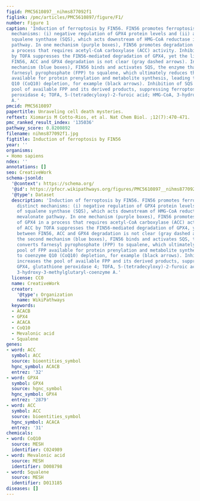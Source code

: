 ```yaml
---
figid: PMC5610897__nihms877092f1
figlink: /pmc/articles/PMC5610897/figure/F1/
number: Figure 1
caption: 'Induction of ferroptosis by FIN56. FIN56 promotes ferroptosis by two distinct
  mechanisms: (i) negative regulation of GPX4 protein levels and (ii) activation of
  squalene synthase (SQS), which acts downstream of HMG-CoA reductase in the mevalonate
  pathway. In one mechanism (purple boxes), FIN56 promotes degradation of GPX4 in
  a process that requires acetyl-CoA carboxylase (ACC) activity. Inhibition of ACC
  by TOFA suppresses the FIN56-mediated degradation of GPX4, yet the link between
  FIN56, ACC and GPX4 degradation is not clear (gray dashed arrows). In the second
  mechanism (blue boxes), FIN56 binds and activates SQS, the enzyme that converts
  farnesyl pyrophosphate (FPP) to squalene, which ultimately reduces the pool of FPP
  available for protein prenylation and metabolite synthesis, leading to coenzyme
  Q10 (CoQ10) depletion, for example (black arrows). Inhibition of SQS increases the
  pool of available FPP and its derived products, suppressing ferroptosis. GPX4, glutathione
  peroxidase 4; TOFA, 5-(tetradecyloxy)-2-furoic acid; HMG-CoA, 3-hydroxy-3-methylglutaryl-coenzyme
  A.'
pmcid: PMC5610897
papertitle: Unraveling cell death mysteries.
reftext: Xiomaris M Cotto-Rios, et al. Nat Chem Biol. ;12(7):470-471.
pmc_ranked_result_index: '135036'
pathway_score: 0.8200892
filename: nihms877092f1.jpg
figtitle: Induction of ferroptosis by FIN56
year: ''
organisms:
- Homo sapiens
ndex: ''
annotations: []
seo: CreativeWork
schema-jsonld:
  '@context': https://schema.org/
  '@id': https://pfocr.wikipathways.org/figures/PMC5610897__nihms877092f1.html
  '@type': Dataset
  description: 'Induction of ferroptosis by FIN56. FIN56 promotes ferroptosis by two
    distinct mechanisms: (i) negative regulation of GPX4 protein levels and (ii) activation
    of squalene synthase (SQS), which acts downstream of HMG-CoA reductase in the
    mevalonate pathway. In one mechanism (purple boxes), FIN56 promotes degradation
    of GPX4 in a process that requires acetyl-CoA carboxylase (ACC) activity. Inhibition
    of ACC by TOFA suppresses the FIN56-mediated degradation of GPX4, yet the link
    between FIN56, ACC and GPX4 degradation is not clear (gray dashed arrows). In
    the second mechanism (blue boxes), FIN56 binds and activates SQS, the enzyme that
    converts farnesyl pyrophosphate (FPP) to squalene, which ultimately reduces the
    pool of FPP available for protein prenylation and metabolite synthesis, leading
    to coenzyme Q10 (CoQ10) depletion, for example (black arrows). Inhibition of SQS
    increases the pool of available FPP and its derived products, suppressing ferroptosis.
    GPX4, glutathione peroxidase 4; TOFA, 5-(tetradecyloxy)-2-furoic acid; HMG-CoA,
    3-hydroxy-3-methylglutaryl-coenzyme A.'
  license: CC0
  name: CreativeWork
  creator:
    '@type': Organization
    name: WikiPathways
  keywords:
  - ACACB
  - GPX4
  - ACACA
  - CoQ10
  - Mevalonic acid
  - Squalene
genes:
- word: ACC
  symbol: ACC
  source: bioentities_symbol
  hgnc_symbol: ACACB
  entrez: '32'
- word: GPX4
  symbol: GPX4
  source: hgnc_symbol
  hgnc_symbol: GPX4
  entrez: '2879'
- word: ACC
  symbol: ACC
  source: bioentities_symbol
  hgnc_symbol: ACACA
  entrez: '31'
chemicals:
- word: CoQ10
  source: MESH
  identifier: C024989
- word: Mevalonic acid
  source: MESH
  identifier: D008798
- word: Squalene
  source: MESH
  identifier: D013185
diseases: []
---
```

